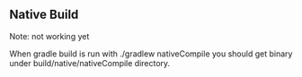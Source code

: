 

## Native Build

Note: not working yet

When gradle build is run with ./gradlew nativeCompile you should get binary under build/native/nativeCompile directory.